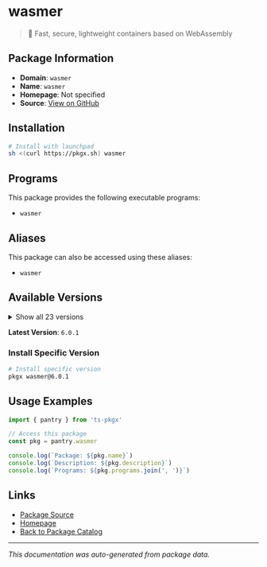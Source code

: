 # wasmer

> 🚀 Fast, secure, lightweight containers based on WebAssembly

## Package Information

- **Domain**: `wasmer`
- **Name**: `wasmer`
- **Homepage**: Not specified
- **Source**: [View on GitHub](https://github.com/pkgxdev/pantry/tree/main/projects/wasmer.io/package.yml)

## Installation

```bash
# Install with launchpad
sh <(curl https://pkgx.sh) wasmer
```

## Programs

This package provides the following executable programs:

- `wasmer`

## Aliases

This package can also be accessed using these aliases:

- `wasmer`

## Available Versions

<details>
<summary>Show all 23 versions</summary>

- `6.0.1`, `6.0.0`, `5.0.4`, `5.0.3`, `5.0.2`
- `5.0.1`, `5.0.0`, `4.4.0`, `4.3.7`, `4.3.6`
- `4.3.5`, `4.3.4`, `4.3.3`, `4.3.2`, `4.3.1`
- `4.3.0`, `4.2.8`, `4.2.7`, `4.2.6`, `4.2.5`
- `4.2.4`, `4.2.3`, `4.2.2`

</details>

**Latest Version**: `6.0.1`

### Install Specific Version

```bash
# Install specific version
pkgx wasmer@6.0.1
```

## Usage Examples

```typescript
import { pantry } from 'ts-pkgx'

// Access this package
const pkg = pantry.wasmer

console.log(`Package: ${pkg.name}`)
console.log(`Description: ${pkg.description}`)
console.log(`Programs: ${pkg.programs.join(', ')}`)
```

## Links

- [Package Source](https://github.com/pkgxdev/pantry/tree/main/projects/wasmer.io/package.yml)
- [Homepage](#)
- [Back to Package Catalog](../package-catalog.md)

---

*This documentation was auto-generated from package data.*
